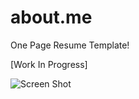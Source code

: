 # about.me

One Page Resume Template!

[Work In Progress]

![Screen Shot](https://github.com/VJAI/about.me/blob/master/ScreenShot.png)